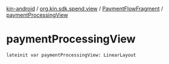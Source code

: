 [kin-android](../../index.md) / [org.kin.sdk.spend.view](../index.md) / [PaymentFlowFragment](index.md) / [paymentProcessingView](./payment-processing-view.md)

# paymentProcessingView

`lateinit var paymentProcessingView: LinearLayout`